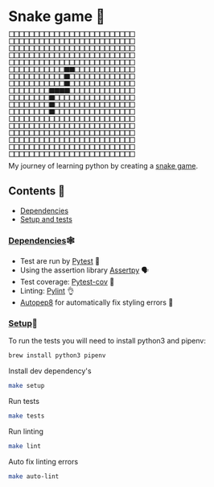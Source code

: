 # Snake game 🐍

<p style="line-height: 0%; letter-spacing: -0.2em;">□□□□□□□□□□□□□□□□□□□□□□□□□</p>
<p style="line-height: 0%; letter-spacing: -0.2em;">□□□□□□□□□□□□□□□□□□□□□□□□□</p>
<p style="line-height: 0%; letter-spacing: -0.2em;">□□□□□□□□□□□□□□□□□□□□□□□□□</p>
<p style="line-height: 0%; letter-spacing: -0.2em;">□□□□□□□□□□□□□□□□□□□□□□□□□</p>
<p style="line-height: 0%; letter-spacing: -0.2em;">□□□□□□□□□□□□□□□□□□□□□□□□□</p>
<p style="line-height: 0%; letter-spacing: -0.2em;">□□□□□□□□□□□■■□□□□□□□□□□□□</p>
<p style="line-height: 0%; letter-spacing: -0.2em;">□□□□□□□□□□□■□□□□□□□□□□□□□</p>
<p style="line-height: 0%; letter-spacing: -0.2em;">□□□□□□□□□□□■□□□□□□□□□□□□□</p>
<p style="line-height: 0%; letter-spacing: -0.2em;">□□□□□□□□■■■■□□□□□□□□□□□□□</p>
<p style="line-height: 0%; letter-spacing: -0.2em;">□□□□□□□□■□□□□□□□□□□□□□□□□</p>
<p style="line-height: 0%; letter-spacing: -0.2em;">□□□□□□□□■□□□□□□□□□□□□□□□□</p>
<p style="line-height: 0%; letter-spacing: -0.2em;">□□□□□□□□■□□□□□□□□□□□□□□□□</p>
<p style="line-height: 0%; letter-spacing: -0.2em;">□□□□□□□□□□□□□□□□□□□□□□□□□</p>
<p style="line-height: 0%; letter-spacing: -0.2em;">□□□□□□□□□□□□□□□□□□□□□□□□□</p>
<p style="line-height: 0%; letter-spacing: -0.2em;">□□□□□□□□□□□□□□□□□□□□□□□□□</p>
<p style="line-height: 0%; letter-spacing: -0.2em;">□□□□□□□□□□□□□□□□□□□□□□□□□</p>
<p style="line-height: 0%; letter-spacing: -0.2em;">□□□□□□□□□□□□□□□□□□□□□□□□□</p>
<p style="line-height: 0%; letter-spacing: -0.2em;">□□□□□□□□□□□□□□□□□□□□□□□□□</p>


My journey of learning python by creating a [snake game](https://en.wikipedia.org/wiki/Snake_(video_game_genre)).

## Contents 📗
- [Dependencies](#dependencies🕸️)
- [Setup and tests](#setup🔧)

### [Dependencies](https://github.com/C-gyorfi/snake_game/blob/master/Pipfile)🕸️
- Test are run by [Pytest](https://pypi.org/project/pytest/) 🧪 
- Using the assertion library [Assertpy](https://github.com/assertpy/assertpy) 🗣️ 
- Test coverage: [Pytest-cov](https://pypi.org/project/pytest-cov/) 💯 
- Linting: [Pylint](https://pypi.org/project/pylint/) 👌
- [Autopep8](https://pypi.org/project/autopep8/) for automatically fix styling errors 🦾

### [Setup](https://github.com/C-gyorfi/snake_game/blob/master/Makefile)🔧

To run the tests you will need to install python3 and pipenv:
```bash
brew install python3 pipenv
```
Install dev dependency's
```bash
make setup
```
Run tests
```bash
make tests
```
Run linting
```bash
make lint
```
Auto fix linting errors
```bash
make auto-lint
```
